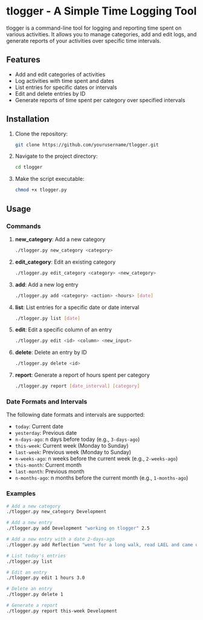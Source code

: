 # tlogger - A Simple Time Logging Tool

tlogger is a command-line tool for logging and reporting time spent on various activities. It allows you to manage categories, add and edit logs, and generate reports of your activities over specific time intervals.

## Features

- Add and edit categories of activities
- Log activities with time spent and dates
- List entries for specific dates or intervals
- Edit and delete entries by ID
- Generate reports of time spent per category over specified intervals

## Installation

1. Clone the repository:
    ```bash
    git clone https://github.com/yourusername/tlogger.git
    ```
2. Navigate to the project directory:
    ```bash
    cd tlogger
    ```
3. Make the script executable:
    ```bash
    chmod +x tlogger.py
    ```

## Usage

### Commands

1. **new_category**: Add a new category
    ```bash
    ./tlogger.py new_category <category>
    ```

2. **edit_category**: Edit an existing category
    ```bash
    ./tlogger.py edit_category <category> <new_category>
    ```

3. **add**: Add a new log entry
    ```bash
    ./tlogger.py add <category> <action> <hours> [date]
    ```

4. **list**: List entries for a specific date or date interval
    ```bash
    ./tlogger.py list [date]
    ```

5. **edit**: Edit a specific column of an entry
    ```bash
    ./tlogger.py edit <id> <column> <new_input>
    ```

6. **delete**: Delete an entry by ID
    ```bash
    ./tlogger.py delete <id>
    ```

7. **report**: Generate a report of hours spent per category
    ```bash
    ./tlogger.py report [date_interval] [category]
    ```

### Date Formats and Intervals

The following date formats and intervals are supported:

- `today`: Current date
- `yesterday`: Previous date
- `n-days-ago`: n days before today (e.g., `3-days-ago`)
- `this-week`: Current week (Monday to Sunday)
- `last-week`: Previous week (Monday to Sunday)
- `n-weeks-ago`: n weeks before the current week (e.g., `2-weeks-ago`)
- `this-month`: Current month
- `last-month`: Previous month
- `n-months-ago`: n months before the current month (e.g., `1-months-ago`)

### Examples

```bash
# Add a new category
./tlogger.py new_category Development

# Add a new entry
./tlogger.py add Development "working on tlogger" 2.5

# Add a new entry with a date 2-days-ago
./tlogger.py add Reflection "went for a long walk, read LAEL and came up with improvement plan" 1 2-days-ago

# List today's entries
./tlogger.py list

# Edit an entry
./tlogger.py edit 1 hours 3.0

# Delete an entry
./tlogger.py delete 1

# Generate a report
./tlogger.py report this-week Development
```
